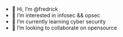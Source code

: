 - 👋 Hi, I’m @fredrick
- 👀 I’m interested in infosec && opsec
- 🌱 I’m currently learning cyber security
- 💞️ I’m looking to collaborate on opensource 

<!---
fredrick321/fredrick321 is a ✨ special ✨ repository because its `README.md` (this file) appears on your GitHub profile.
You can click the Preview link to take a look at your changes.
--->
